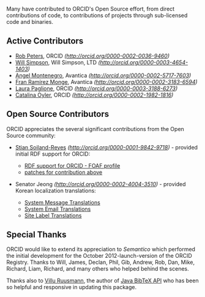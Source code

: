 Many have contributed to ORCID's Open Source effort, from direct contributions of code, to contributions of projects through sub-licensed code and binaries.

## Active Contributors
* [Rob Peters](https://github.com/rcpeters), ORCID _(http://orcid.org/0000-0002-0036-9460)_
* [Will Simpson](https://github.com/wjrsimpson), Will Simpson, LTD _(http://orcid.org/0000-0003-4654-1403)_
* [Angel Montenegro](https://github.com/amontenegro), Avantica _(http://orcid.org/0000-0002-5717-7603)_
* [Fran Ramírez Monge](https://github.com/hexplus), Avantica _(http://orcid.org/0000-0002-3183-6594)_
* [Laura Paglione](https://github.com/Laura-ORCID), ORCID _(http://orcid.org/0000-0003-3188-6273)_
* [Catalina Oyler](https://github.com/caoyler), ORCID _(http://orcid.org/0000-0002-1982-1816)_

## Open Source Contributors
ORCID appreciates the several significant contributions from the Open Source community:

* [Stian Soiland-Reyes](https://github.com/stain) _(http://orcid.org/0000-0001-9842-9718)_ - provided initial RDF support for ORCID:
    * [RDF support for ORCID - FOAF profile](https://github.com/ORCID/ORCID-Source/pull/235)
    * [patches for contribution above](https://github.com/ORCID/ORCID-Source/pull/656)

* Senator Jeong _(http://orcid.org/0000-0002-4004-3510)_ - provided Korean localization translations:
    * [System Message Translations](https://github.com/ORCID/ORCID-Source/blob/master/orcid-core/src/main/resources/i18n/messages_ko.properties)
    * [System Email Translations](https://github.com/ORCID/ORCID-Source/blob/master/orcid-core/src/main/resources/i18n/email_ko.properties)
    * [Site Label Translations](https://github.com/ORCID/ORCID-Source/blob/master/orcid-core/src/main/resources/i18n/javascript_ko.properties)

## Special Thanks
ORCID would like to extend its appreciation to *Semantico* which performed the initial development for the October 2012-launch-version of the ORCID Registry. Thanks to Will, James, Declan, Phil, Gib, Andrew, Rob, Dan, Mike, Richard, Liam, Richard, and many others who helped behind the scenes.

Thanks also to [Villu Ruusmann](https://masterbranch.com/villu.ruusmann), the author of [Java BibTeX API](http://code.google.com/p/java-bibtex/) who has been so helpful and responsive in updating this package.
